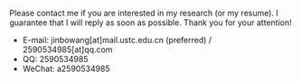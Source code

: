 Please contact me if you are interested in my research (or my resume). I guarantee that I will reply as soon as possible.
Thank you for your attention!

* E-mail: jinbowang[at]mail.ustc.edu.cn (preferred) / 2590534985[at]qq.com
* QQ: 2590534985
* WeChat: a2590534985
